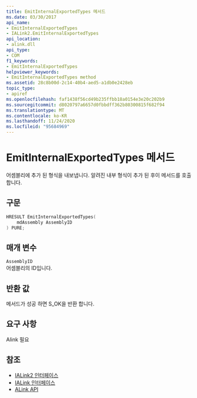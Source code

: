 ```yaml
---
title: EmitInternalExportedTypes 메서드
ms.date: 03/30/2017
api_name:
- EmitInternalExportedTypes
- IALink2.EmitInternalExportedTypes
api_location:
- alink.dll
api_type:
- COM
f1_keywords:
- EmitInternalExportedTypes
helpviewer_keywords:
- EmitInternalExportedTypes method
ms.assetid: 28c8b00d-2c14-40b4-aed5-a1db0e2428eb
topic_type:
- apiref
ms.openlocfilehash: faf1438f56cd49b235ffbb18a0154e3e20c202b9
ms.sourcegitcommit: d8020797a6657d0fbbdff362b80300815f682f94
ms.translationtype: MT
ms.contentlocale: ko-KR
ms.lasthandoff: 11/24/2020
ms.locfileid: "95684969"
---
```

# <a name="emitinternalexportedtypes-method"></a>EmitInternalExportedTypes 메서드

어셈블리에 추가 된 형식을 내보냅니다. 알려진 내부 형식이 추가 된 후이 메서드를 호출 합니다.  
  
## <a name="syntax"></a>구문  
  
```cpp  
HRESULT EmitInternalExportedTypes(  
    mdAssembly AssemblyID  
) PURE;  
```  
  
## <a name="parameters"></a>매개 변수  

 `AssemblyID`  
 어셈블리의 ID입니다.  
  
## <a name="return-value"></a>반환 값  

 메서드가 성공 하면 S_OK을 반환 합니다.  
  
## <a name="requirements"></a>요구 사항  

 Alink 필요  
  
## <a name="see-also"></a>참조

- [IALink2 인터페이스](ialink2-interface.md)
- [IALink 인터페이스](ialink-interface.md)
- [ALink API](index.md)
